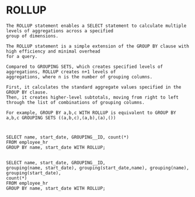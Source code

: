 #   ROLLUP

    The ROLLUP statement enables a SELECT statement to calculate multiple levels of aggregations across a specified 
    group of dimensions.

    The ROLLUP statement is a simple extension of the GROUP BY clause with high efficiency and minimal overhead 
    for a query.

    Compared to GROUPING SETS, which creates specified levels of aggregations, ROLLUP creates n+1 levels of 
    aggregations, where n is the number of grouping columns.

    First, it calculates the standard aggregate values specified in the GROUP BY clause.
    Then, it creates higher-level subtotals, moving from right to left through the list of combinations of grouping columns.
    
    For example, GROUP BY a,b,c WITH ROLLUP is equivalent to GROUP BY a,b,c GROUPING SETS ((a,b,c),(a,b),(a),())

#   
    SELECT name, start_date, GROUPING__ID, count(*)
    FROM employee_hr
    GROUP BY name, start_date WITH ROLLUP;


    SELECT name, start_date, GROUPING__ID,
    grouping(name, start_date), grouping(start_date,name), grouping(name), grouping(start_date),
    count(*)
    FROM employee_hr
    GROUP BY name, start_date WITH ROLLUP;


    
